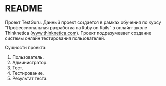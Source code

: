 # README

Проект TestGuru.
Данный проект создается в рамках обучения по курсу “Профессиональная разработка на Ruby on Rails” в онлайн-школе Thinknetica (www.thinknetica.com).
Проект подразумевает создание системы онлайн тестирования пользователей.

Сущности проекта:
1. Пользователь.
2. Администратор.
3. Тест.
4. Тестирование.
5. Результат теста.
